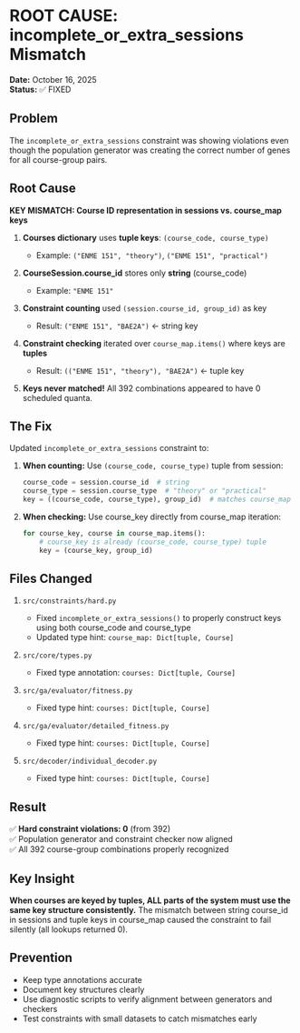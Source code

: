 # ROOT CAUSE: incomplete_or_extra_sessions Mismatch

**Date:** October 16, 2025  
**Status:** ✅ FIXED

## Problem

The `incomplete_or_extra_sessions` constraint was showing violations even though the population generator was creating the correct number of genes for all course-group pairs.

## Root Cause

**KEY MISMATCH: Course ID representation in sessions vs. course_map keys**

1. **Courses dictionary** uses **tuple keys**: `(course_code, course_type)` 
   - Example: `("ENME 151", "theory")`, `("ENME 151", "practical")`

2. **CourseSession.course_id** stores only **string** (course_code)
   - Example: `"ENME 151"`

3. **Constraint counting** used `(session.course_id, group_id)` as key
   - Result: `("ENME 151", "BAE2A")` ← string key

4. **Constraint checking** iterated over `course_map.items()` where keys are **tuples**
   - Result: `(("ENME 151", "theory"), "BAE2A")` ← tuple key

5. **Keys never matched!** All 392 combinations appeared to have 0 scheduled quanta.

## The Fix

Updated `incomplete_or_extra_sessions` constraint to:

1. **When counting:** Use `(course_code, course_type)` tuple from session:
   ```python
   course_code = session.course_id  # string
   course_type = session.course_type  # "theory" or "practical"
   key = ((course_code, course_type), group_id)  # matches course_map structure
   ```

2. **When checking:** Use course_key directly from course_map iteration:
   ```python
   for course_key, course in course_map.items():
       # course_key is already (course_code, course_type) tuple
       key = (course_key, group_id)
   ```

## Files Changed

1. `src/constraints/hard.py`
   - Fixed `incomplete_or_extra_sessions()` to properly construct keys using both course_code and course_type
   - Updated type hint: `course_map: Dict[tuple, Course]`

2. `src/core/types.py`
   - Fixed type annotation: `courses: Dict[tuple, Course]`

3. `src/ga/evaluator/fitness.py`
   - Fixed type hint: `courses: Dict[tuple, Course]`

4. `src/ga/evaluator/detailed_fitness.py`
   - Fixed type hint: `courses: Dict[tuple, Course]`

5. `src/decoder/individual_decoder.py`
   - Fixed type hint: `courses: Dict[tuple, Course]`

## Result

✅ **Hard constraint violations: 0** (from 392)  
✅ Population generator and constraint checker now aligned  
✅ All 392 course-group combinations properly recognized

## Key Insight

**When courses are keyed by tuples, ALL parts of the system must use the same key structure consistently.** The mismatch between string course_id in sessions and tuple keys in course_map caused the constraint to fail silently (all lookups returned 0).

## Prevention

- Keep type annotations accurate
- Document key structures clearly
- Use diagnostic scripts to verify alignment between generators and checkers
- Test constraints with small datasets to catch mismatches early
